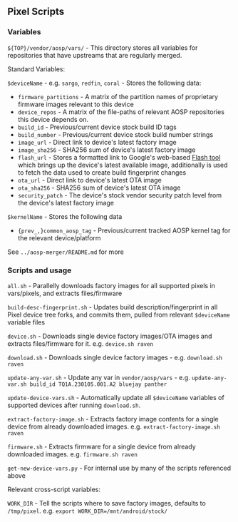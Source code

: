 ## Pixel Scripts

### Variables

`${TOP}/vendor/aosp/vars/` - This directory stores all variables for repositories that have upstreams that are regularly merged.

Standard Variables:

`$deviceName` - e.g. `sargo`, `redfin`, `coral` - Stores the following data:

* `firmware_partitions` - A matrix of the partition names of proprietary firmware images relevant to this device
* `device_repos` - A matrix of the file-paths of relevant AOSP repositories this device depends on.
* `build_id` - Previous/current device stock build ID tags
* `build_number` - Previous/current device stock build number strings
* `image_url` - Direct link to device's latest factory image
* `image_sha256` - SHA256 sum of device's latest factory image
* `flash_url` - Stores a formatted link to Google's web-based [Flash tool](https://flash.android.com/welcome) which brings up the device's latest available image, additionally is used to fetch the data used to create build fingerprint changes
* `ota_url` - Direct link to device's latest OTA image
* `ota_sha256` - SHA256 sum of device's latest OTA image
* `security_patch` - The device's stock vendor security patch level from the device's latest factory image

`$kernelName` - Stores the following data

* `{prev_,}common_aosp_tag` - Previous/current tracked AOSP kernel tag for the relevant device/platform

See `../aosp-merger/README.md` for more

### Scripts and usage

`all.sh` - Parallelly downloads factory images for all supported pixels in vars/pixels, and extracts files/firmware

`build-desc-fingerprint.sh` - Updates build description/fingerprint in all Pixel device tree forks, and commits them, pulled from relevant `$deviceName` variable files

`device.sh` - Downloads single device factory images/OTA images and extracts files/firmware for it. e.g. `device.sh raven`

`download.sh` - Downloads single device factory images - e.g. `download.sh raven`

`update-any-var.sh` - Update any var in `vendor/aosp/vars` - e.g. `update-any-var.sh build_id TQ1A.230105.001.A2 bluejay panther`

`update-device-vars.sh` - Automatically update all `$deviceName` variables of supported devices after running `download.sh`.

`extract-factory-image.sh` - Extracts factory image contents for a single device from already downloaded images. e.g. `extract-factory-image.sh raven`

`firmware.sh` - Extracts firmware for a single device from already downloaded images. e.g. `firmware.sh raven`

`get-new-device-vars.py` - For internal use by many of the scripts referenced above

Relevant cross-script variables:

`WORK_DIR` - Tell the scripts where to save factory images, defaults to `/tmp/pixel`. e.g. `export WORK_DIR=/mnt/android/stock/`
